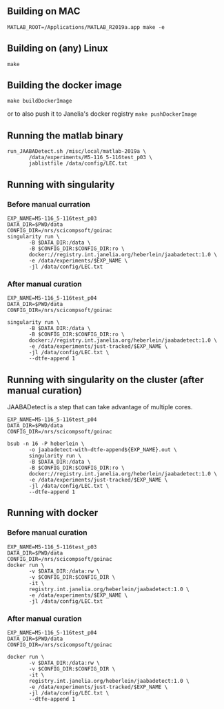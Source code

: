 ## Building on MAC

`MATLAB_ROOT=/Applications/MATLAB_R2019a.app make -e`

## Building on (any) Linux

`make`

## Building the docker image

`make buildDockerImage`

or to also push it to Janelia's docker registry
`make pushDockerImage`

## Running the matlab binary

```
run_JAABADetect.sh /misc/local/matlab-2019a \
       /data/experiments/M5-116_5-116test_p03 \
       jablistfile /data/config/LEC.txt
```

## Running with singularity

### Before manual curration
```
EXP_NAME=M5-116_5-116test_p03
DATA_DIR=$PWD/data
CONFIG_DIR=/nrs/scicompsoft/goinac
singularity run \
       -B $DATA_DIR:/data \
       -B $CONFIG_DIR:$CONFIG_DIR:ro \
       docker://registry.int.janelia.org/heberlein/jaabadetect:1.0 \
       -e /data/experiments/$EXP_NAME \
       -jl /data/config/LEC.txt
```
### After manual curation
```
EXP_NAME=M5-116_5-116test_p04
DATA_DIR=$PWD/data
CONFIG_DIR=/nrs/scicompsoft/goinac

singularity run \
       -B $DATA_DIR:/data \
       -B $CONFIG_DIR:$CONFIG_DIR:ro \
       docker://registry.int.janelia.org/heberlein/jaabadetect:1.0 \
       -e /data/experiments/just-tracked/$EXP_NAME \
       -jl /data/config/LEC.txt \
       --dtfe-append 1
```

## Running with singularity on the cluster (after manual curation)

JAABADetect is a step that can take advantage of multiple cores.

```
EXP_NAME=M5-116_5-116test_p04
DATA_DIR=$PWD/data
CONFIG_DIR=/nrs/scicompsoft/goinac

bsub -n 16 -P heberlein \
       -o jaabadetect-with-dtfe-append${EXP_NAME}.out \
       singularity run \
       -B $DATA_DIR:/data \
       -B $CONFIG_DIR:$CONFIG_DIR:ro \
       docker://registry.int.janelia.org/heberlein/jaabadetect:1.0 \
       -e /data/experiments/just-tracked/$EXP_NAME \
       -jl /data/config/LEC.txt \
       --dtfe-append 1
```

## Running with docker

### Before manual curation
```
EXP_NAME=M5-116_5-116test_p03
DATA_DIR=$PWD/data
CONFIG_DIR=/nrs/scicompsoft/goinac
docker run \
       -v $DATA_DIR:/data:rw \
       -v $CONFIG_DIR:$CONFIG_DIR \
       -it \
       registry.int.janelia.org/heberlein/jaabadetect:1.0 \
       -e /data/experiments/$EXP_NAME \
       -jl /data/config/LEC.txt
```
### After manual curation
```
EXP_NAME=M5-116_5-116test_p04
DATA_DIR=$PWD/data
CONFIG_DIR=/nrs/scicompsoft/goinac

docker run \
       -v $DATA_DIR:/data:rw \
       -v $CONFIG_DIR:$CONFIG_DIR \
       -it \
       registry.int.janelia.org/heberlein/jaabadetect:1.0 \
       -e /data/experiments/just-tracked/$EXP_NAME \
       -jl /data/config/LEC.txt \
       --dtfe-append 1
```
